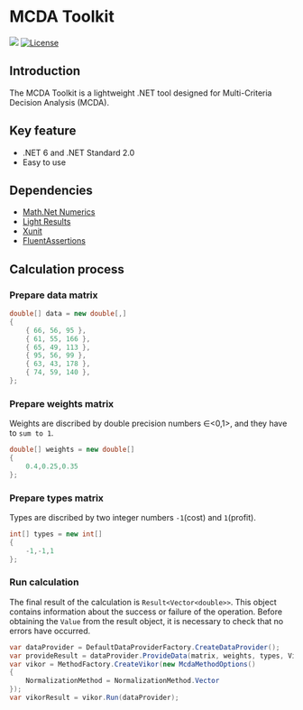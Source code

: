 # MCDA Toolkit

[![](https://img.shields.io/nuget/v/McdaToolkit?style=for-the-badge)](https://www.nuget.org/packages/McdaToolkit)
[![License](https://img.shields.io/github/license/SarcasticMoose/mcda-toolkit?style=for-the-badge)](https://github.com/SarcasticMoose/mcda-toolkit/blob/master/LICENSE.txt)

## Introduction
The MCDA Toolkit is a lightweight .NET tool designed for Multi-Criteria Decision Analysis (MCDA).  

## Key feature
- .NET 6 and .NET Standard 2.0
- Easy to use

## Dependencies

- [Math.Net Numerics](https://numerics.mathdotnet.com/)
- [Light Results](https://github.com/jscarle/LightResults)
- [Xunit](https://github.com/xunit/xunit)
- [FluentAssertions](https://github.com/fluentassertions/fluentassertions)

## Calculation process

### Prepare data matrix

```csharp
double[] data = new double[,]
{
    { 66, 56, 95 },
    { 61, 55, 166 },
    { 65, 49, 113 },
    { 95, 56, 99 },
    { 63, 43, 178 },
    { 74, 59, 140 },
};
```

### Prepare weights matrix 
Weights are discribed by double precision numbers ∈<0,1>, and they have to ``sum to 1``.
```csharp
double[] weights = new double[]
{
    0.4,0.25,0.35
};
```

### Prepare types matrix
Types are discribed by two integer numbers ``-1``(cost) and ``1``(profit).
```csharp
int[] types = new int[]
{
    -1,-1,1
};
```
### Run calculation

The final result of the calculation is ``Result<Vector<double>>``.
This object contains information about the success or failure of the operation.
Before obtaining the ``Value`` from the result object, it is necessary to check that no errors have occurred.

```csharp
var dataProvider = DefaultDataProviderFactory.CreateDataProvider();
var provideResult = dataProvider.ProvideData(matrix, weights, types, VikorParameters.CreateDefault());
var vikor = MethodFactory.CreateVikor(new McdaMethodOptions()
{
    NormalizationMethod = NormalizationMethod.Vector
});
var vikorResult = vikor.Run(dataProvider);     
```